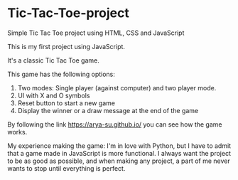 # Tic-Tac-Toe-project
Simple Tic Tac Toe project using HTML, CSS and JavaScript

This is my first project using JavaScript.

It's a classic Tic Tac Toe game.

This game has the following options:

1. Two modes: Single player (against computer) and two player mode.
2. UI with X and O symbols
3. Reset button to start a new game
4. Display the winner or a draw message at the end of the game

By following the link https://arya-su.github.io/ you can see how the game works.

My experience making the game: I'm in love with Python, but I have to admit that a game made in JavaScript is more functional. I always want the project to be as good as possible, and when making any project, a part of me never wants to stop until everything is perfect. 

